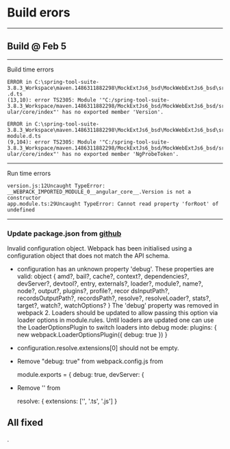 # Build erors 
---------------------------------------------------------------------------------------------------------------------

## Build @ Feb 5
------------------------------------------------------------------------------------------------------------------------------------

Build time errors
 
	ERROR in C:\spring-tool-suite-3.8.3_Workspace\maven.1486311882298\MockExtJs6_bsd\MockWebExtJs6_bsd\src\main\webapp\resources\node_modules\@angular\router\src\version
	.d.ts
	(13,10): error TS2305: Module '"C:/spring-tool-suite-3.8.3_Workspace/maven.1486311882298/MockExtJs6_bsd/MockWebExtJs6_bsd/src/main/webapp/resources/node_modules/@ang
	ular/core/index"' has no exported member 'Version'.

	ERROR in C:\spring-tool-suite-3.8.3_Workspace\maven.1486311882298\MockExtJs6_bsd\MockWebExtJs6_bsd\src\main\webapp\resources\node_modules\@angular\router\src\router_
	module.d.ts
	(9,104): error TS2305: Module '"C:/spring-tool-suite-3.8.3_Workspace/maven.1486311882298/MockExtJs6_bsd/MockWebExtJs6_bsd/src/main/webapp/resources/node_modules/@ang
	ular/core/index"' has no exported member 'NgProbeToken'.

-----

Run time errors  

	version.js:12Uncaught TypeError: __WEBPACK_IMPORTED_MODULE_0__angular_core__.Version is not a constructor
	app.module.ts:29Uncaught TypeError: Cannot read property 'forRoot' of undefined

-------

### Update package.json from [github](https://github.com/Farata/angular2typescript)  

Invalid configuration object. Webpack has been initialised using a configuration object that does not match the API schema.
 - configuration has an unknown property 'debug'. These properties are valid:
   object { amd?, bail?, cache?, context?, dependencies?, devServer?, devtool?, entry, externals?, loader?, module?, name?, node?, output?, plugins?, profile?, recor
dsInputPath?, recordsOutputPath?, recordsPath?, resolve?, resolveLoader?, stats?, target?, watch?, watchOptions? }
   The 'debug' property was removed in webpack 2.
   Loaders should be updated to allow passing this option via loader options in module.rules.
   Until loaders are updated one can use the LoaderOptionsPlugin to switch loaders into debug mode:
   plugins: {
     new webpack.LoaderOptionsPlugin({
       debug: true
     })
   }
 - configuration.resolve.extensions[0] should not be empty.

- Remove "debug: true" from webpack.config.js from 

	module.exports = {
	  debug: true,
	  devServer: {

- Remove '' from

	resolve: {
	  extensions: ['', '.ts', '.js']
	}

All fixed
---


.